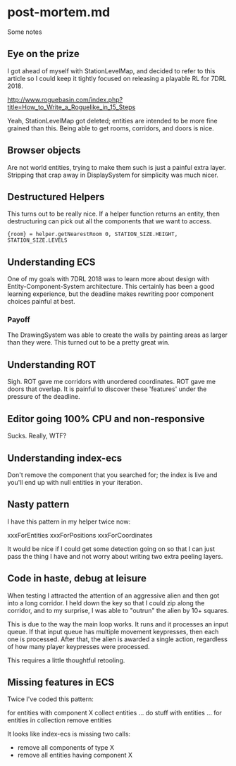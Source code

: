 # post-mortem.md
Some notes

## Eye on the prize
I got ahead of myself with StationLevelMap, and decided to refer
to this article so I could keep it tightly focused on releasing
a playable RL for 7DRL 2018.

http://www.roguebasin.com/index.php?title=How_to_Write_a_Roguelike_in_15_Steps

Yeah, StationLevelMap got deleted; entities are intended to be
more fine grained than this. Being able to get rooms, corridors,
and doors is nice.

## Browser objects
Are not world entities, trying to make them such is just a painful
extra layer. Stripping that crap away in DisplaySystem for simplicity
was much nicer.

## Destructured Helpers
This turns out to be really nice. If a helper function returns an
entity, then destructuring can pick out all the components that
we want to access.

    {room} = helper.getNearestRoom 0, STATION_SIZE.HEIGHT, STATION_SIZE.LEVELS

## Understanding ECS
One of my goals with 7DRL 2018 was to learn more about design with
Entity-Component-System architecture. This certainly has been a good
learning experience, but the deadline makes rewriting poor component
choices painful at best.

### Payoff
The DrawingSystem was able to create the walls by painting areas
as larger than they were. This turned out to be a pretty great win.

## Understanding ROT
Sigh. ROT gave me corridors with unordered coordinates. ROT gave me
doors that overlap. It is painful to discover these 'features' under
the pressure of the deadline.

## Editor going 100% CPU and non-responsive
Sucks. Really, WTF?

## Understanding index-ecs
Don't remove the component that you searched for; the index is
live and you'll end up with null entities in your iteration.

## Nasty pattern
I have this pattern in my helper twice now:

xxxForEntities
  xxxForPositions
    xxxForCoordinates

It would be nice if I could get some detection going on
so that I can just pass the thing I have and not worry
about writing two extra peeling layers.

## Code in haste, debug at leisure
When testing I attracted the attention of an aggressive
alien and then got into a long corridor. I held down the
key so that I could zip along the corridor, and to my
surprise, I was able to "outrun" the alien by 10+ squares.

This is due to the way the main loop works. It runs and
it processes an input queue. If that input queue has multiple
movement keypresses, then each one is processed. After that,
the alien is awarded a single action, regardless of how many
player keypresses were processed.

This requires a little thoughtful retooling.

## Missing features in ECS
Twice I've coded this pattern:

  for entities with component X
    collect entities
    ... do stuff with entities ...
  for entities in collection
    remove entities

It looks like index-ecs is missing two calls:
- remove all components of type X
- remove all entities having component X
